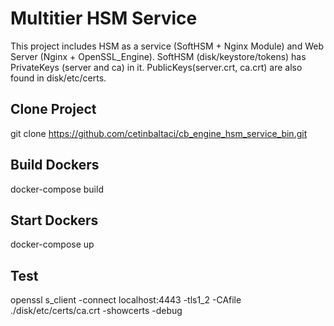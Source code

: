 
# Multitier HSM Service

This project includes HSM as a service (SoftHSM + Nginx Module) and Web Server (Nginx + OpenSSL_Engine). SoftHSM (disk/keystore/tokens) has PrivateKeys (server and ca) in it. PublicKeys(server.crt, ca.crt) are also found in disk/etc/certs.

## Clone Project

git clone https://github.com/cetinbaltaci/cb_engine_hsm_service_bin.git


## Build Dockers
docker-compose build

## Start Dockers
docker-compose up

## Test
openssl s_client -connect localhost:4443 -tls1_2 -CAfile ./disk/etc/certs/ca.crt -showcerts -debug

